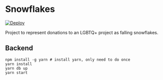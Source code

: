 # Snowflakes

[![Deploy](https://www.herokucdn.com/deploy/button.svg)](https://heroku.com/deploy)

Project to represent donations to an LGBTQ+ project as falling snowflakes.

## Backend
```
npm install -g yarn # install yarn, only need to do once
yarn install
yarn db up
yarn start
```

